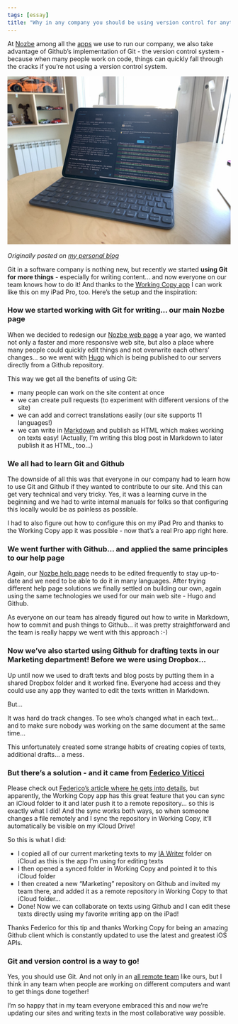 ```yaml
---
tags: [essay]
title: "Why in any company you should be using version control for anything — how we use Github not only for code, but also for writing!"
---
```


At [Nozbe][n] among all the [apps](https://sliwinski.com/apps/) we use to run our company, we also take advantage of Github’s implementation of Git - the version control system - because when many people work on code, things can quickly fall through the cracks if you’re not using a version control system.
 
![Why in any company you should be using version control for anything - how we use Github not only for code, but also for writing!](/img/github.jpg)

*Originally posted on [my personal blog](https://sliwinski.com/github)*

<!--More-->

Git in a software company is nothing new, but recently we started **using Git for more things** - especially for writing content... and now everyone on our team knows how to do it! And thanks to the [Working Copy app](https://workingcopyapp.com) I can work like this on my iPad Pro, too. Here’s the setup and the inspiration:

### How we started working with Git for writing... our main Nozbe page

When we decided to redesign our [Nozbe web page][n] a year ago, we wanted not only a faster and more responsive web site, but also a place where many people could quickly edit things and not overwrite each others’ changes... so we went with [Hugo](https://gohugo.io) which is being published to our servers directly from a Github repository.

This way we get all the benefits of using Git:

- many people can work on the site content at once
- we can create pull requests (to experiment with different versions of the site)
- we can add and correct translations easily (our site supports 11 languages!)
- we can write in [Markdown](https://daringfireball.net/projects/markdown/) and publish as HTML which makes working on texts easy! (Actually, I’m writing this blog post in Markdown to later publish it as HTML, too...)

### We all had to learn Git and Github

The downside of all this was that everyone in our company had to learn how to use Git and Github if they wanted to contribute to our site. And this can get very technical and very tricky. Yes, it was a learning curve in the beginning and we had to write internal manuals for folks so that configuring this locally would be as painless as possible.

I had to also figure out how to configure this on my iPad Pro and thanks to the Working Copy app it was possible - now that’s a real Pro app right here.

### We went further with Github... and applied the same principles to our help page

Again, our [Nozbe help page](http://nozbe.help) needs to be edited frequently to stay up-to-date and we need to be able to do it in many languages. After trying different help page solutions we finally settled on building our own, again using the same technologies we used for our main web site - Hugo and Github.

As everyone on our team has already figured out how to write in Markdown, how to commit and push things to Github... it was pretty straightforward and the team is really happy we went with this approach :-)

### Now we’ve also started using Github for drafting texts in our Marketing department! Before we were using Dropbox...

Up until now we used to draft texts and blog posts by putting them in a shared Dropbox folder and it worked fine. Everyone had access and they could use any app they wanted to edit the texts written in Markdown.

But...

It was hard do track changes. To see who’s changed what in each text... and to make sure nobody was working on the same document at the same time...

This unfortunately created some strange habits of creating copies of texts, additional drafts... a mess.

### But there’s a solution - and it came from [Federico Viticci](https://www.macstories.net/)

Please check out [Federico’s article where he gets into details](https://www.macstories.net/ios/my-markdown-writing-and-collaboration-workflow-powered-by-working-copy-3-6-icloud-drive-and-github/), but apparently, the Working Copy app has this great feature that you can sync an iCloud folder to it and later push it to a remote repository... so this is exactly what I did! And the sync works both ways, so when someone changes a file remotely and I sync the repository in Working Copy, it’ll automatically be visible on my iCloud Drive!

So this is what I did:

- I copied all of our current marketing texts to my [IA Writer](https://ia.net/writer) folder on iCloud as this is the app I’m using for editing texts
- I then opened a synced folder in Working Copy and pointed it to this iCloud folder
- I then created a new “Marketing” repository on Github and invited my team there, and added it as a remote repository in Working Copy to that iCloud folder...
- Done! Now we can collaborate on texts using Github and I can edit these texts directly using my favorite writing app on the iPad!

Thanks Federico for this tip and thanks Working Copy for being an amazing Github client which is constantly updated to use the latest and greatest iOS APIs.

### Git and version control is a way to go!

Yes, you should use Git. And not only in an [all remote team](https://nozbe.com/about) like ours, but I think in any team when people are working on different computers and want to get things done together!

I’m so happy that in my team everyone embraced this and now we’re updating our sites and writing texts in the most collaborative way possible.

[n]: https://nozbe.com/
[tp]: https://thepodcast.fm


<!--
2018-11-27-why-in-any-company-you-should-be-using-version-control-for-anything-how-we-use-github-not-only-bc2554308455.md
-->